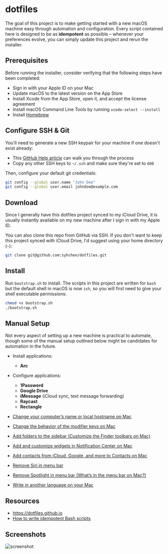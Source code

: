 # dotfiles

The goal of this project is to make getting started with a new macOS machine easy through automation and configuration. Every script contained here is designed to be as **idempotent** as possible – whenever your preferences evolve, you can simply update this project and rerun the installer.

## Prerequisites

Before running the installer, consider verifying that the following steps have been completed:

- Sign in with your Apple ID on your Mac
- Update macOS to the latest version on the App Store
- Install Xcode from the App Store, open it, and accept the license agreement
- Install macOS Command Line Tools by running `xcode-select --install`
- Install [Homebrew](https://brew.sh)

## Configure SSH & Git

You'll need to generate a new SSH keypair for your machine if one doesn't exist already:

- This [GitHub Help article](https://help.github.com/articles/generating-a-new-ssh-key-and-adding-it-to-the-ssh-agent/) can walk you through the process
- Copy any other SSH keys to `~/.ssh` and make sure they're set to `600`

Then, configure your default git credentials:

```zsh
git config --global user.name "John Doe"
git config --global user.email johndoe@example.com
```

## Download

Since I generally have this dotfiles project synced to my iCloud Drive, it is usually instantly available on my new machine after I sign in with my Apple ID.

You can also clone this repo from GitHub via SSH. If you don't want to keep this project synced with iCloud Drive, I'd suggest using your home directory (`~`):

```zsh
git clone git@github.com:syhchen/dotfiles.git
```

## Install

Run `bootstrap.sh` to install. The scripts in this project are written for `bash` but the default shell in macOS is now `zsh`, so you will first need to give your shell executable permissions:

```zsh
chmod +x bootstrap.sh
./bootstrap.sh
```

## Manual Setup

Not every aspect of setting up a new machine is practical to automate, though some of the manual setup outlined below might be candidates for automation in the future.

- Install applications:
  
  - **Arc**

- Configure applications:

  - **1Password**
  - **Google Drive**
  - **iMessage** (iCloud sync, text message forwarding)
  - **Raycast**
  - **Rectangle**

- [Change your computer’s name or local hostname on Mac](https://support.apple.com/lv-lv/guide/mac-help/mchlp2322/mac)
- [Change the behavior of the modifier keys on Mac](https://support.apple.com/en-by/guide/mac-help/mchlp1011/mac)
- [Add folders to the sidebar (Customize the Finder toolbars on Mac)](https://support.apple.com/en-by/guide/mac-help/mchlp3011/mac)
- [Add and customize widgets in Notification Center on Mac](https://support.apple.com/lv-lv/guide/mac-help/mchl52be5da5/mac)
- [Add contacts from iCloud, Google, and more to Contacts on Mac](https://support.apple.com/guide/contacts/add-contacts-from-icloud-google-and-more-adrb7e5aaa2a/mac)
- [Remove Siri in menu bar](https://support.apple.com/en-by/guide/mac-help/mchl3fd7fc15/mac)
- [Remove Spotlight in menu bar (What’s in the menu bar on Mac?)](https://support.apple.com/en-by/guide/mac-help/mchlp1446/mac)
- [Write in another language on your Mac](https://support.apple.com/lv-lv/guide/mac-help/mchlp1406/mac)

## Resources

- https://dotfiles.github.io
- [How to write idempotent Bash scripts](https://arslan.io/2019/07/03/how-to-write-idempotent-bash-scripts/)

## Screenshots

![screenshot](screenshot.png)
